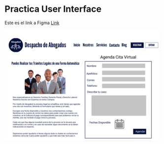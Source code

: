 ﻿# Practica User Interface

Este es el link a Figma [Link](https://www.figma.com/file/5hdlNCvaOChA6Wvnsmm6F4/Abogabot?node-id=2%3A3)

![alt User Interface](Abogabot-UI.png)